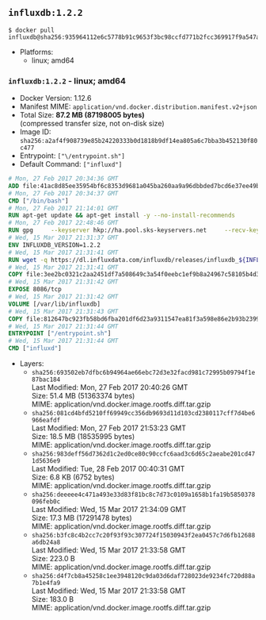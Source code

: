 ## `influxdb:1.2.2`

```console
$ docker pull influxdb@sha256:935964112e6c5778b91c9653f3bc98ccfd771b2fcc369917f9a547a3d9c7d242
```

-	Platforms:
	-	linux; amd64

### `influxdb:1.2.2` - linux; amd64

-	Docker Version: 1.12.6
-	Manifest MIME: `application/vnd.docker.distribution.manifest.v2+json`
-	Total Size: **87.2 MB (87198005 bytes)**  
	(compressed transfer size, not on-disk size)
-	Image ID: `sha256:a2af4f908739e85b24220333b0d1818b9df14ea805a6c7bba3b452130f80c477`
-	Entrypoint: `["\/entrypoint.sh"]`
-	Default Command: `["influxd"]`

```dockerfile
# Mon, 27 Feb 2017 20:34:36 GMT
ADD file:41ac8d85ee35954bf6c8353d9681a045ba260aa9a96dbbded7bcd6e37ee49bea in / 
# Mon, 27 Feb 2017 20:34:37 GMT
CMD ["/bin/bash"]
# Mon, 27 Feb 2017 21:14:01 GMT
RUN apt-get update && apt-get install -y --no-install-recommends 		ca-certificates 		curl 		wget 	&& rm -rf /var/lib/apt/lists/*
# Mon, 27 Feb 2017 22:48:46 GMT
RUN gpg     --keyserver hkp://ha.pool.sks-keyservers.net     --recv-keys 05CE15085FC09D18E99EFB22684A14CF2582E0C5
# Wed, 15 Mar 2017 21:31:37 GMT
ENV INFLUXDB_VERSION=1.2.2
# Wed, 15 Mar 2017 21:31:41 GMT
RUN wget -q https://dl.influxdata.com/influxdb/releases/influxdb_${INFLUXDB_VERSION}_amd64.deb.asc &&     wget -q https://dl.influxdata.com/influxdb/releases/influxdb_${INFLUXDB_VERSION}_amd64.deb &&     gpg --batch --verify influxdb_${INFLUXDB_VERSION}_amd64.deb.asc influxdb_${INFLUXDB_VERSION}_amd64.deb &&     dpkg -i influxdb_${INFLUXDB_VERSION}_amd64.deb &&     rm -f influxdb_${INFLUXDB_VERSION}_amd64.deb*
# Wed, 15 Mar 2017 21:31:41 GMT
COPY file:3ee2bc0321c2aa2451df7a508649c3a54f0eebc1ef9b8a24967c58105b4d3160 in /etc/influxdb/influxdb.conf 
# Wed, 15 Mar 2017 21:31:42 GMT
EXPOSE 8086/tcp
# Wed, 15 Mar 2017 21:31:42 GMT
VOLUME [/var/lib/influxdb]
# Wed, 15 Mar 2017 21:31:43 GMT
COPY file:812647bc923fb58bd6fba201df6d23a9311547ea81f3a598e86e2b93b2399169 in /entrypoint.sh 
# Wed, 15 Mar 2017 21:31:44 GMT
ENTRYPOINT ["/entrypoint.sh"]
# Wed, 15 Mar 2017 21:31:44 GMT
CMD ["influxd"]
```

-	Layers:
	-	`sha256:693502eb7dfbc6b94964ae66ebc72d3e32facd981c72995b09794f1e87bac184`  
		Last Modified: Mon, 27 Feb 2017 20:40:26 GMT  
		Size: 51.4 MB (51363374 bytes)  
		MIME: application/vnd.docker.image.rootfs.diff.tar.gzip
	-	`sha256:081cd4bfd5210ff69949cc356db9693d11d103cd2380117cff7d4be6966eafdf`  
		Last Modified: Mon, 27 Feb 2017 21:53:23 GMT  
		Size: 18.5 MB (18535995 bytes)  
		MIME: application/vnd.docker.image.rootfs.diff.tar.gzip
	-	`sha256:983deff56d7362d1c2ed0ce80c90ccfc6aad3c6d65c2aeabe201cd471d5636e9`  
		Last Modified: Tue, 28 Feb 2017 00:40:31 GMT  
		Size: 6.8 KB (6752 bytes)  
		MIME: application/vnd.docker.image.rootfs.diff.tar.gzip
	-	`sha256:deeeee4c471a493e33d83f81bc8c7d73c0109a1658b1fa19b5850378096feb0c`  
		Last Modified: Wed, 15 Mar 2017 21:34:09 GMT  
		Size: 17.3 MB (17291478 bytes)  
		MIME: application/vnd.docker.image.rootfs.diff.tar.gzip
	-	`sha256:b3fc8c4b2cc7c20f93f93c307724f15030943f2ea0457c7d6fb12688a6db24a8`  
		Last Modified: Wed, 15 Mar 2017 21:33:58 GMT  
		Size: 223.0 B  
		MIME: application/vnd.docker.image.rootfs.diff.tar.gzip
	-	`sha256:d4f7cb8a45258c1ee3948120c9da03d6daf728023de9234fc720d88a7b1e4fa9`  
		Last Modified: Wed, 15 Mar 2017 21:33:58 GMT  
		Size: 183.0 B  
		MIME: application/vnd.docker.image.rootfs.diff.tar.gzip
